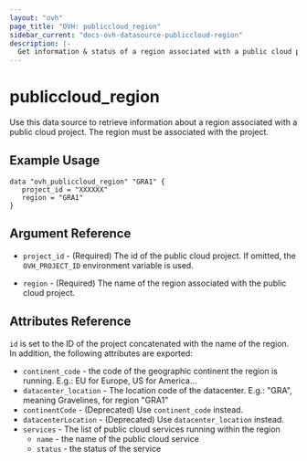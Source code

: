 ```yaml
---
layout: "ovh"
page_title: "OVH: publiccloud_region"
sidebar_current: "docs-ovh-datasource-publiccloud-region"
description: |-
  Get information & status of a region associated with a public cloud project.
---
```


# publiccloud\_region

Use this data source to retrieve information about a region associated with a
public cloud project. The region must be associated with the project.

## Example Usage

```hcl
data "ovh_publiccloud_region" "GRA1" {
   project_id = "XXXXXX"
   region = "GRA1"
}
```

## Argument Reference


* `project_id` - (Required) The id of the public cloud project. If omitted,
    the `OVH_PROJECT_ID` environment variable is used.

* `region` - (Required) The name of the region associated with the public cloud
project.

## Attributes Reference

`id` is set to the ID of the project concatenated with the name of the region.
In addition, the following attributes are exported:

* `continent_code` - the code of the geographic continent the region is running.
E.g.: EU for Europe, US for America...
* `datacenter_location` - The location code of the datacenter.
E.g.: "GRA", meaning Gravelines, for region "GRA1"
* `continentCode` - (Deprecated) Use `continent_code` instead.
* `datacenterLocation` - (Deprecated) Use `datacenter_location` instead.
* `services` - The list of public cloud services running within the region
  * `name` - the name of the public cloud service
  * `status` - the status of the service
